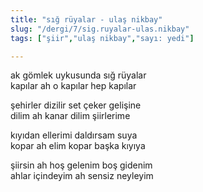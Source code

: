```yaml
---
title: "sığ rüyalar - ulaş nikbay"
slug: "/dergi/7/sig.ruyalar-ulas.nikbay"
tags: ["şiir","ulaş nikbay","sayı: yedi"]

---
```

ak gömlek uykusunda sığ rüyalar    
kapılar ah o kapılar hep kapılar

şehirler dizilir set çeker gelişine  
dilim ah kanar dilim şiirlerime

kıyıdan ellerimi daldırsam suya  
kopar ah elim kopar başka kıyıya

şiirsin ah hoş gelenim boş gidenim  
ahlar içindeyim ah sensiz neyleyim
